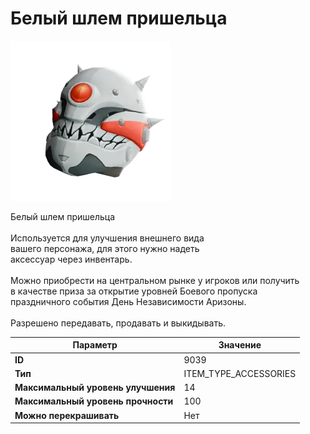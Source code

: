 # Белый шлем пришельца

![Item Image](../img/9039.webp?raw=true)

Белый шлем пришельца<br><br>Используется для улучшения внешнего вида<br>вашего персонажа, для этого нужно надеть<br>аксессуар через инвентарь.<br><br>Можно приобрести на центральном рынке у игроков или получить<br>в качестве приза за открытие уровней Боевого пропуска<br>праздничного события День Независимости Аризоны.<br><br>Разрешено передавать, продавать и выкидывать.


| Параметр | Значение |
|----------|----------|
| **ID** | 9039 |
| **Тип** | ITEM_TYPE_ACCESSORIES |
| **Максимальный уровень улучшения** | 14 |
| **Максимальный уровень прочности** | 100 |
| **Можно перекрашивать** | Нет |

